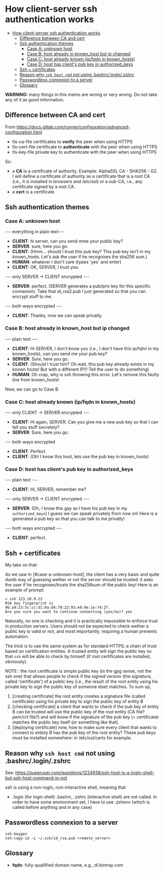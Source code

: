 # How client-server ssh authentication works

- [How client-server ssh authentication works](#how-client-server-ssh-authentication-works)
  - [Difference between CA and cert](#difference-between-ca-and-cert)
  - [Ssh authentication themes](#ssh-authentication-themes)
    - [Case A: unknown host](#case-a-unknown-host)
    - [Case B: host already in known_host but ip changed](#case-b-host-already-in-knownhost-but-ip-changed)
    - [Case C: host already known (ip/fqdn in known_hosts)](#case-c-host-already-known-ipfqdn-in-knownhosts)
    - [Case D: host has client's pub key in authorized_keys](#case-d-host-has-clients-pub-key-in-authorizedkeys)
  - [Ssh + certificates](#ssh--certificates)
  - [Reason why `ssh host cmd` not using .bashrc/.login/.zshrc](#reason-why-ssh-host-cmd-not-using-bashrcloginzshrc)
  - [Passwordless connexion to a server](#passwordless-connexion-to-a-server)
  - [Glossary](#glossary)

**WARNING:** many things in this memo are wrong or very wrong. Do not take
any of it as good information.

## Difference between CA and cert

From
<https://docs.gitlab.com/runner/configuration/advanced-configuration.html>

- tls-ca-file      certificates to **verify** the peer when using HTTPS
- tls-cert-file    certificate to **authenticate** with the peer when using HTTPS
- tls-key-file     private key to authenticate with the peer when using HTTPS

So:

- a **CA** is a certificate of authority. Example: AlphaSSL CA - SHA256 - G2.
  I will define a certificate of authority as a certificate that is a root
  CA (i.e., it is installed in browsers and /etc/ssl) or a sub-CA, i.e.,
  any certificate signed by a root CA.
- a **cert** is a certificate


## Ssh authentication themes

### Case A: unknown host

--- everything in plain text---

- **CLIENT**: hi server, can you send mme your public key?
- **SERVER**: sure, here you go.
- **CLIENT**: (Hmm... should I trust this pub key? This pub key isn't in my
  known_hosts. Let's ask the user if he recognises the sha256 sum.)
- **HUMAN**: whatever I don't care (types 'yes' and enter)
- **CLIENT**: OK, SERVER, I trust you.

--- only SERVER -> CLIENT encrypted ---

- **SERVER**: perfect. (SERVER generates a pub/priv key for this specific
  connexion). Take that id_rsa2.pub I just generated so that you can
  encrypt stuff to me.

--- both ways encrypted ---

- **CLIENT**: Thanks, now we can speak privatly.

### Case B: host already in known_host but ip changed

--- plain text ---

- **CLIENT**: Hi SERVER, I don't know you (i.e., I don't have this ip/fqhn in my known_hosts), can you send me your pub key?
- **SERVER**: Sure, here you go.
- **CLIENT**: (Should I trust him? Oh wait, this pub key already exists in
  my known hosts! But with a different IP!!! Tell the user to do something)
- **HUMAN**: Oh crap, why is ssh throwing this error. Let's remove this
  faulty line from known_hosts!

Now, we can go to Case B.

### Case C: host already known (ip/fqdn in known_hosts)

--- only CLIENT -> SERVER encrypted ---

- **CLIENT**: Hi again, SERVER. Can you give me a new pub key so that I can
  tell you stuff secretely?
- **SERVER**: Sure, here you go.

--- both ways encrypted

- **CLIENT**: Perfect.
- **CLIENT**: (Oh! I know this host, lets use the pub key in known_hosts)

### Case D: host has client's pub key in authorized_keys

--- plain text ---

- **CLIENT**: Hi, SERVER, remember me?

--- only SERVER -> CLIENT encrypted ---

- **SERVER**: (Oh, I know this gay as I have his pub key in my
  `authorized_keys`) I guess we can speak privately from now on! Here is a
  generated a pub key so that you can talk to me privatly!

--- both ways encrypted ---

- **CLIENT**: perfect.

## Ssh + certificates

My take on that:

As we saw in [#case-a-unknown-host], the client has a very basic and quite
dumb way of guessing wether or not the server should be trusted: it asks
the user if he recognises/trusts the sha256sum of the public key! Here is
an example of prompt:

```shell
> ssh 123.10.9.23
RSA key fingerprint is 96:a9:23:5c:cc:d1:0a:d4:70:22:93:e9:9e:1e:74:2f.
Are you sure you want to continue connecting (yes/no)? yes
```

Naturally, no one is checking and it is practically impossible to enforce
trust in production servers. Users should not be expected to check wether a
public key is valid or not, and most importantly, requiring a human
prevents automation.

The trick is to use the same system as for standard HTTPS: a chain of trust
based on certification entities. A trusted entity will sign the public key
so that `ssh` will be able to check by himself (if root certificates are
installed, obviously).

NOTE : the root certificate is simple public key (in the gpg sense, not the
ssh one) that allows people to check if the signed version (the signature, called 'certificate')
of a public key (i.e., the result of the root entity using his private key
to sign the public key of someone else) matches. To sum up,

1. [creating certificate] the root entity creates a signature file (called
   certificate) using his private key to sign the public key of entity B
2. [checking certificate] a client that wants to check if the pub key of
   entity B can be trusted will use the public key of the root entity (CA
   file? pem/crt file?) and will know if the signature of the pub key (=
   certificate) matches the public key itself (or something like that).
3. [deploying certificate] now, how to make sure every client that wants to
   connect to entoty B has the pub key of the root entity? These pub keys
   must be installed somewhere: in /etc/ssl/certs for example.

## Reason why `ssh host cmd` not using .bashrc/.login/.zshrc

See: <https://superuser.com/questions/1224938/ssh-host-is-a-login-shell-but-ssh-host-command-is-not>

ssh is using a non-login, non-interactive shell, meaning that

- .login (for login shell) .bashrc, .zshrc (interactive shell) are not
  called. In order to have some environment set, I have to use
  .zshenv (which is called before anything and in any case)

## Passwordless connexion to a server

```shell
ssh-keygen
ssh-copy-id -i ~/.ssh/id_rsa.pub <remote_server>
```

## Glossary

- **fqdn**: fully-quallified domain name, e.g., dl.bintray.com
